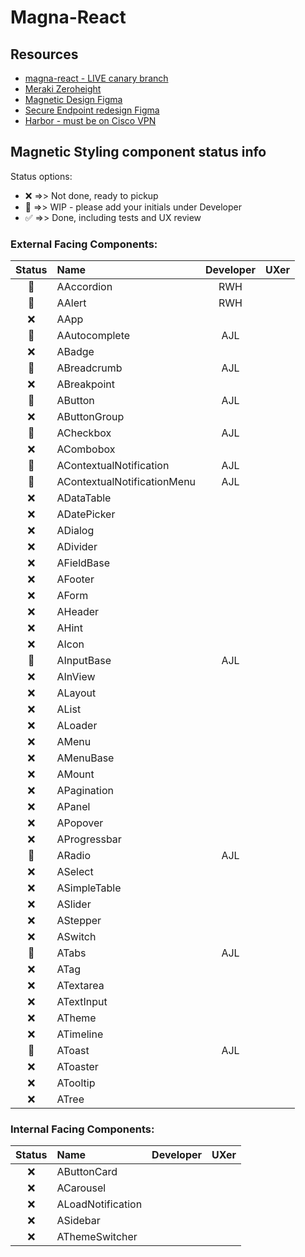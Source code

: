 # Magna-React

## Resources
- [magna-react - LIVE canary branch](https://magna-react.vercel.app/)
- [Meraki Zeroheight](https://zeroheight.com/0a43ab5cd)
- [Magnetic Design Figma](https://www.figma.com/file/oVZWatImEIbl1c8sjdGxi0/%F0%9F%A7%B2--Magnetic-Design-Library)
- [Secure Endpoint redesign Figma](https://www.figma.com/file/lTNjbXom8zSLJljSVQ3083/Secure-Endpoint---Design-System-Audit-(EH)?node-id=0%3A1)
- [Harbor - must be on Cisco VPN](http://harbor.cisco.com/)

## Magnetic Styling component status info
Status options:
 - :x: =>> Not done, ready to pickup
 - :construction: =>> WIP - please add your initials under Developer
 - :white_check_mark: =>> Done, including tests and UX review

### External Facing Components:

|     Status     | Name                          | Developer | UXer |
|:--------------:|:------------------------------|:---------:|:----:|
| :construction: | AAccordion                    | RWH       |      |
| :construction: | AAlert                        | RWH       |      |
|      :x:       | AApp                          |           |      |
| :construction: | AAutocomplete                 | AJL       |      |
|      :x:       | ABadge                        |           |      |
| :construction: | ABreadcrumb                   | AJL       |      |
|      :x:       | ABreakpoint                   |           |      |
| :construction: | AButton                       | AJL       |      |
|      :x:       | AButtonGroup                  |           |      |
| :construction: | ACheckbox                     | AJL       |      |
|      :x:       | ACombobox                     |           |      |
| :construction: | AContextualNotification       | AJL       |      |
| :construction: | AContextualNotificationMenu   | AJL       |      |
|      :x:       | ADataTable                    |           |      |
|      :x:       | ADatePicker                   |           |      |
|      :x:       | ADialog                       |           |      |
|      :x:       | ADivider                      |           |      |
|      :x:       | AFieldBase                    |           |      |
|      :x:       | AFooter                       |           |      |
|      :x:       | AForm                         |           |      |
|      :x:       | AHeader                       |           |      |
|      :x:       | AHint                         |           |      |
|      :x:       | AIcon                         |           |      |
| :construction: | AInputBase                    | AJL       |      |
|      :x:       | AInView                       |           |      |
|      :x:       | ALayout                       |           |      |
|      :x:       | AList                         |           |      |
|      :x:       | ALoader                       |           |      |
|      :x:       | AMenu                         |           |      |
|      :x:       | AMenuBase                     |           |      |
|      :x:       | AMount                        |           |      |
|      :x:       | APagination                   |           |      |
|      :x:       | APanel                        |           |      |
|      :x:       | APopover                      |           |      |
|      :x:       | AProgressbar                  |           |      |
| :construction: | ARadio                        | AJL       |      |
|      :x:       | ASelect                       |           |      |
|      :x:       | ASimpleTable                  |           |      |
|      :x:       | ASlider                       |           |      |
|      :x:       | AStepper                      |           |      |
|      :x:       | ASwitch                       |           |      |
| :construction: | ATabs                         | AJL       |      |
|      :x:       | ATag                          |           |      |
|      :x:       | ATextarea                     |           |      |
|      :x:       | ATextInput                    |           |      |
|      :x:       | ATheme                        |           |      |
|      :x:       | ATimeline                     |           |      |
| :construction: | AToast                        | AJL       |      |
|      :x:       | AToaster                      |           |      |
|      :x:       | ATooltip                      |           |      |
|      :x:       | ATree                         |           |      |

### Internal Facing Components:

|     Status     | Name               | Developer | UXer |
|:--------------:|:-------------------|:---------:|:----:|
|      :x:       | AButtonCard        |           |      |
|      :x:       | ACarousel          |           |      |
|      :x:       | ALoadNotification  |           |      |
|      :x:       | ASidebar           |           |      |
|      :x:       | AThemeSwitcher     |           |      |
